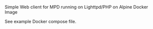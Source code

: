 Simple Web client for MPD running on Lighttpd/PHP on Alpine Docker Image

See example Docker compose file.
